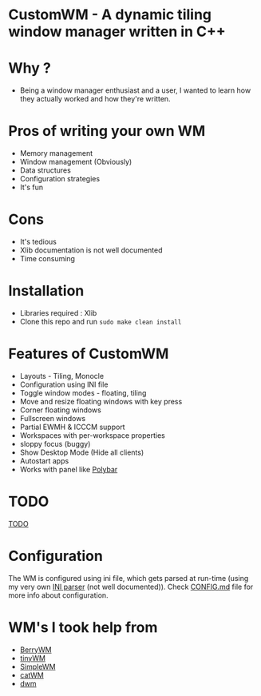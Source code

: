 # CustomWM - A dynamic tiling window manager written in C++

# Why ?
* Being a window manager enthusiast and a user, I wanted to learn how they actually worked and how they're written.

# Pros of writing your own WM
* Memory management
* Window management (Obviously)
* Data structures
* Configuration strategies
* It's fun

# Cons
* It's tedious
* Xlib documentation is not well documented
* Time consuming

# Installation
* Libraries required : Xlib
* Clone this repo and run `` sudo make clean install ``

# Features of CustomWM
* Layouts - Tiling, Monocle
* Configuration using INI file
* Toggle window modes - floating, tiling
* Move and resize floating windows with key press
* Corner floating windows
* Fullscreen windows
* Partial EWMH & ICCCM support
* Workspaces with per-workspace properties
* sloppy focus (buggy)
* Show Desktop Mode (Hide all clients)
* Autostart apps
* Works with panel like [Polybar](https://github.com/polybar/polybar)

# TODO
[TODO](https://github.com/dheerajshenoy/customwm/edit/master/todo.md)

# Configuration
The WM is configured using ini file, which gets parsed at run-time (using my very own [INI parser](https://github.com/dheerajshenoy/iniparser) (not well documented)). Check [CONFIG.md](https://github.com/dheerajshenoy/customwm/blob/master/CONFIG.md) file for more info about configuration.

# WM's I took help from
* [BerryWM](https://berrywm.org/)
* [tinyWM](https://github.com/mackstann/tinywm)
* [SimpleWM](https://github.com/kcirick/simplewm)
* [catWM](https://github.com/pyknite/catwm)
* [dwm](https://dwm.suckless.org/)

